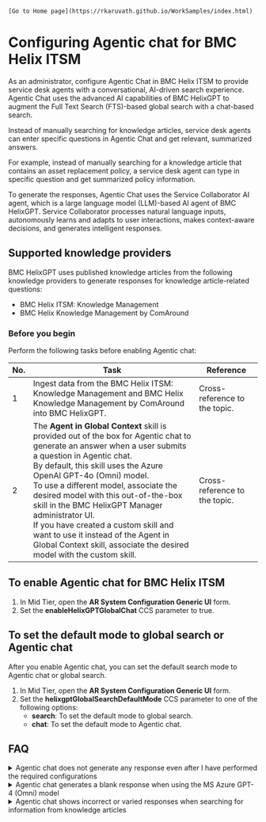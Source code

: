                                                                                             [Go to Home page](https://rkaruvath.github.io/WorkSamples/index.html)
# Configuring Agentic chat for BMC Helix ITSM

As an administrator, configure Agentic Chat in BMC Helix ITSM to provide service desk agents with a conversational, AI-driven search experience. Agentic Chat uses the advanced AI capabilities of BMC HelixGPT to augment the Full Text Search (FTS)-based global search with a chat-based search.

Instead of manually searching for knowledge articles, service desk agents can enter specific questions in Agentic Chat and get relevant, summarized answers.

For example, instead of manually searching for a knowledge article that contains an asset replacement policy, a service desk agent can type in specific question and get summarized policy information.

To generate the responses, Agentic Chat uses the Service Collaborator AI agent, which is a large language model (LLM)-based AI agent of BMC HelixGPT. Service Collaborator processes natural language inputs, autonomously learns and adapts to user interactions, makes context-aware decisions, and generates intelligent responses.

## Supported knowledge providers
BMC HelixGPT uses published knowledge articles from the following knowledge providers to generate responses for knowledge article-related questions:
* BMC Helix ITSM: Knowledge Management
* BMC Helix Knowledge Management by ComAround 

### Before you begin
Perform the following tasks before enabling Agentic chat:

|No.|Task|Reference|
|---|---|---|
|1|Ingest data from the BMC Helix ITSM: Knowledge Management and BMC Helix Knowledge Management by ComAround into BMC HelixGPT.|Cross-reference to the topic.|
|2|The **Agent in Global Context** skill is provided out of the box for Agentic chat to generate an answer when a user submits a question in Agentic chat.<br>By default, this skill uses the Azure OpenAI GPT-4o (Omni) model.<br>To use a different model, associate the desired model with this out-of-the-box skill in the BMC HelixGPT Manager administrator UI.<br>If you have created a custom skill and want to use it instead of the Agent in Global Context skill, associate the desired model with the custom skill.|Cross-reference to the topic.|

## To enable Agentic chat for BMC Helix ITSM
1. In Mid Tier, open the **AR System Configuration Generic UI** form.
2. Set the **enableHelixGPTGlobalChat** CCS parameter to true.

## To set the default mode to global search or Agentic chat
After you enable Agentic chat, you can set the default search mode to Agentic chat or global search.

1. In Mid Tier, open the **AR System Configuration Generic UI** form.
2. Set the **helixgptGlobalSearchDefaultMode** CCS parameter to one of the following options:
   * **search**: To set the default mode to global search.
   * **chat**: To set the default mode to Agentic chat.

## FAQ
<details>
  <summary>Agentic chat does not generate any response even after I have performed the required configurations</summary>
<p>
  Possible reasons:

  * A relevant published knowledge article does not exist in the knowledge repository referenced by BMC HelixGPT.

  *	A relevant published knowledge article exists, but the logged-in user is not entitled to view the knowledge article.</p>
</details>


<details>
  <summary>Agentic chat generates a blank response when using the MS Azure GPT-4 (Omni) model</summary>
 <p>The token per minute (TPM) rate limit configured for the MS Azure GPT-4 (Omni) model might be reached.</p>
</details>


<details>
  <summary>Agentic chat shows incorrect or varied responses when searching for information from knowledge articles</summary>
  
  <p>
  Possible reasons:

  * Response generation depends on many factors such as accuracy of the knowledge articles, model, and prompt configuration. Therefore, the generated responses might vary.

  * BMC HelixGPT does not use information present in the attached documents of the knowledge articles for generating responses. Hence, if the information is present in an attached document of a knowledge article, the generated response does not contain the information.</p>
</details>
